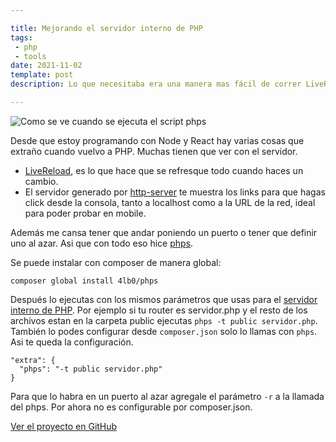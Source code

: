 ```yaml
---

title: Mejorando el servidor interno de PHP 
tags:
 - php 
 - tools
date: 2021-11-02
template: post
description: Lo que necesitaba era una manera mas fácil de correr LiveReload, varios servidores al mismo tiempo y tener a mano la url del servidor asi que aca esta: phps, el reemplazo a php -S.

---
```


![Como se ve cuando se ejecuta el script phps](images/phps.png)

Desde que estoy programando con Node y React hay varias cosas que extraño cuando vuelvo a PHP. Muchas tienen que ver con el servidor.

* [LiveReload](https://github.com/livereload/), es lo que hace que se refresque todo cuando haces un cambio.
* El servidor generado por [http-server](https://www.npmjs.com/package/http-server) te muestra los links para que hagas click desde la consola, tanto a localhost como a la URL de la red, ideal para poder probar en mobile.

Además me cansa tener que andar poniendo un puerto o tener que definir uno al azar. Asi que con todo eso hice [phps](https://github.com/4lb0/phps).

Se puede instalar con composer de manera global:

    composer global install 4lb0/phps

Después lo ejecutas con los mismos parámetros que usas para el [servidor interno de PHP](https://www.php.net/manual/es/features.commandline.webserver.php). Por ejemplo si tu router es servidor.php y el resto de los archivos estan en la carpeta public ejecutas `phps -t public servidor.php`. También lo podes configurar desde `composer.json` solo lo llamas con `phps`. Asi te queda la configuración.

    "extra": {
      "phps": "-t public servidor.php"
    }

Para que lo habra en un puerto al azar agregale el parámetro `-r` a la llamada del phps. Por ahora no es configurable por composer.json.


[Ver el proyecto en GitHub](https://github.com/4lb0/phps)
